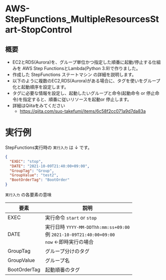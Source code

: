 # AWS-StepFunctions_MultipleResourcesStart-StopControl

## 概要

- EC2とRDS(Aurora)を、グループ単位かつ指定した順番に起動/停止する仕組みを AWS Step FunctionsとLambda(Python 3.9)で作りました。
- 作成した StepFunctions ステートマシン の詳細を説明します。
- 以下のように複数のEC2,RDS(Aurora)がある場合に、タグを使いをグループ化と起動順序を設定します。
- タグに必要な情報を設定し、起動したいグループと命令(起動命令 or 停止命令)を指定すると、順番に従いリソースを起動or 停止します。
- 詳細はQiitaをみてください
    - https://qiita.com/suo-takefumi/items/6c58f2cc071a9d7da83a
# 実行例

StepFunctions実行時の `実行入力` は ↓ です。

```json
{
  "EXEC": "stop",
  "DATE": "2021-10-09T21:40:00+09:00",
  "GroupTag": "Group",
  "GroupValue": "test2",
  "BootOrderTag": "BootOrder"
}
```

`実行入力` の各要素の意味

|要素|説明|
|---|---|
|EXEC|実行命令 `start` or `stop`|
|DATE|実行日時 `YYYY-MM-DDThh:mm:ss+09:00`<BR />例 `2021-10-09T21:40:00+09:00`<BR />`now` ←即時実行の場合 |
|GroupTag|グループ分けのタグ|
|GroupValue|グループ名|
|BootOrderTag|起動順番のタグ|
